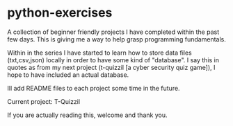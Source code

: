 # python-exercises

A collection of beginner friendly projects I have completed within the past few days. This is giving me a way to help grasp programming fundamentals. 

Within in the series I have started to learn how to store data files (txt,csv,json) locally in order to have some kind of "database". I say this in quotes as from my next project (t-quizzil [a cyber security quiz game]), I hope to have included an actual database.

Ill add README files to each project some time in the future.

Current project: T-Quizzil

If you are actually reading this, welcome and thank you.

